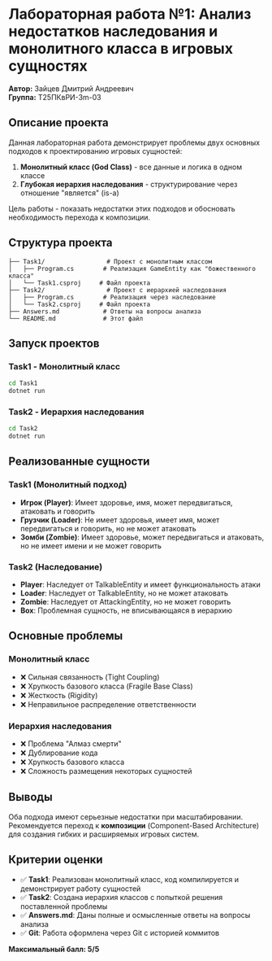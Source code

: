 # Лабораторная работа №1: Анализ недостатков наследования и монолитного класса в игровых сущностях

**Автор:** Зайцев Дмитрий Андреевич  
**Группа:** Т25ПКвРИ-3m-03

## Описание проекта

Данная лабораторная работа демонстрирует проблемы двух основных подходов к проектированию игровых сущностей:

1. **Монолитный класс (God Class)** - все данные и логика в одном классе
2. **Глубокая иерархия наследования** - структурирование через отношение "является" (is-a)

Цель работы - показать недостатки этих подходов и обосновать необходимость перехода к композиции.

## Структура проекта

```
├── Task1/                 # Проект с монолитным классом
│   ├── Program.cs        # Реализация GameEntity как "божественного класса"
│   └── Task1.csproj     # Файл проекта
├── Task2/                 # Проект с иерархией наследования
│   ├── Program.cs        # Реализация через наследование
│   └── Task2.csproj     # Файл проекта
├── Answers.md            # Ответы на вопросы анализа
└── README.md             # Этот файл
```

## Запуск проектов

### Task1 - Монолитный класс
```bash
cd Task1
dotnet run
```

### Task2 - Иерархия наследования
```bash
cd Task2
dotnet run
```

## Реализованные сущности

### Task1 (Монолитный подход)
- **Игрок (Player)**: Имеет здоровье, имя, может передвигаться, атаковать и говорить
- **Грузчик (Loader)**: Не имеет здоровья, имеет имя, может передвигаться и говорить, но не может атаковать
- **Зомби (Zombie)**: Имеет здоровье, может передвигаться и атаковать, но не имеет имени и не может говорить

### Task2 (Наследование)
- **Player**: Наследует от TalkableEntity и имеет функциональность атаки
- **Loader**: Наследует от TalkableEntity, но не может атаковать
- **Zombie**: Наследует от AttackingEntity, но не может говорить
- **Box**: Проблемная сущность, не вписывающаяся в иерархию

## Основные проблемы

### Монолитный класс
- ❌ Сильная связанность (Tight Coupling)
- ❌ Хрупкость базового класса (Fragile Base Class)
- ❌ Жесткость (Rigidity)
- ❌ Неправильное распределение ответственности

### Иерархия наследования
- ❌ Проблема "Алмаз смерти"
- ❌ Дублирование кода
- ❌ Хрупкость базового класса
- ❌ Сложность размещения некоторых сущностей

## Выводы

Оба подхода имеют серьезные недостатки при масштабировании. Рекомендуется переход к **композиции** (Component-Based Architecture) для создания гибких и расширяемых игровых систем.

## Критерии оценки

- ✅ **Task1**: Реализован монолитный класс, код компилируется и демонстрирует работу сущностей
- ✅ **Task2**: Создана иерархия классов с попыткой решения поставленной проблемы
- ✅ **Answers.md**: Даны полные и осмысленные ответы на вопросы анализа
- ✅ **Git**: Работа оформлена через Git с историей коммитов

**Максимальный балл: 5/5**
